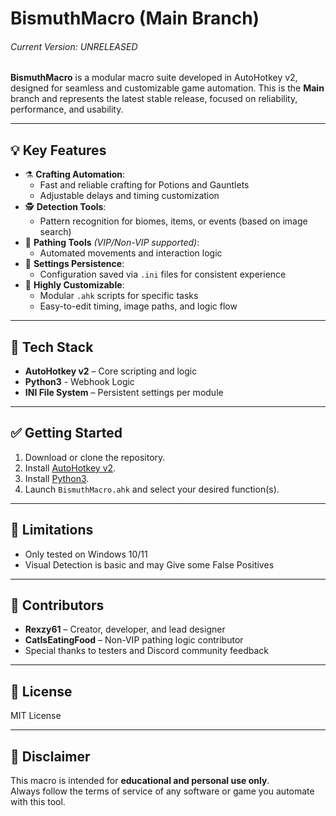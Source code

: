 # BismuthMacro (Main Branch)
###### Current Version: UNRELEASED
**BismuthMacro** is a modular macro suite developed in AutoHotkey v2, designed for seamless and customizable game automation. This is the **Main** branch and represents the latest stable release, focused on reliability, performance, and usability.

---

## 💡 Key Features

- ⚗️ **Crafting Automation**:
  - Fast and reliable crafting for Potions and Gauntlets
  - Adjustable delays and timing customization
- 🕵️ **Detection Tools**:
  - Pattern recognition for biomes, items, or events (based on image search)
- 🧭 **Pathing Tools** *(VIP/Non-VIP supported)*:
  - Automated movements and interaction logic
- 🧾 **Settings Persistence**:
  - Configuration saved via `.ini` files for consistent experience
- 🎯 **Highly Customizable**:
  - Modular `.ahk` scripts for specific tasks
  - Easy-to-edit timing, image paths, and logic flow

---

## 🔧 Tech Stack

- **AutoHotkey v2** – Core scripting and logic
- **Python3** - Webhook Logic
- **INI File System** – Persistent settings per module

---

## ✅ Getting Started

1. Download or clone the repository.
2. Install [AutoHotkey v2](https://www.autohotkey.com).
3. Install [Python3](https://www.python.org/downloads).
4. Launch `BismuthMacro.ahk` and select your desired function(s).

---

## 🚫 Limitations

- Only tested on Windows 10/11
- Visual Detection is basic and may Give some False Positives

---

## 👥 Contributors

- **Rexzy61** – Creator, developer, and lead designer  
- **CatIsEatingFood** – Non-VIP pathing logic contributor  
- Special thanks to testers and Discord community feedback

---

## 📜 License

MIT License

---

## 📣 Disclaimer

This macro is intended for **educational and personal use only**.  
Always follow the terms of service of any software or game you automate with this tool.
